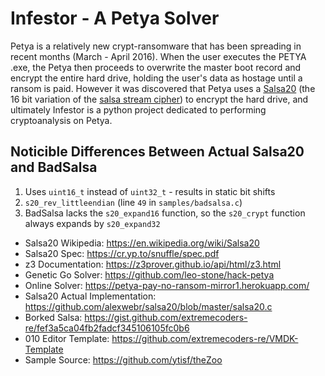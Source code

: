 # Infestor - A Petya Solver
Petya is a relatively new crypt-ransomware that has been spreading in recent months (March - April 2016). When the user executes the PETYA .exe, the Petya then proceeds to overwrite the master boot record and encrypt the entire hard drive, holding the user's data as hostage until a ransom is paid. However it was discovered that Petya uses a [Salsa20][Salsa] (the 16 bit variation of the [salsa stream cipher][salsaStream]) to encrypt the hard drive, and ultimately Infestor is a python project dedicated to performing cryptoanalysis on Petya.  


Noticible Differences Between Actual Salsa20 and BadSalsa
--------------
1. Uses `uint16_t` instead of `uint32_t` - results in static bit shifts
2. `s20_rev_littleendian` (line `49` in `samples/badsalsa.c`)
3. BadSalsa lacks the `s20_expand16` function, so the `s20_crypt` function always expands by `s20_expand32`


- Salsa20 Wikipedia: https://en.wikipedia.org/wiki/Salsa20
- Salsa20 Spec: https://cr.yp.to/snuffle/spec.pdf
- z3 Documentation: https://z3prover.github.io/api/html/z3.html
- Genetic Go Solver: https://github.com/leo-stone/hack-petya
- Online Solver: https://petya-pay-no-ransom-mirror1.herokuapp.com/
- Salsa20 Actual Implementation: https://github.com/alexwebr/salsa20/blob/master/salsa20.c
- Borked Salsa: https://gist.github.com/extremecoders-re/fef3a5ca04fb2fadcf345106105fc0b6
- 010 Editor Template: https://github.com/extremecoders-re/VMDK-Template
- Sample Source: https://github.com/ytisf/theZoo

[Salsa]: https://cr.yp.to/salsa20.html
[salsaStream]: https://cr.yp.to/snuffle.html